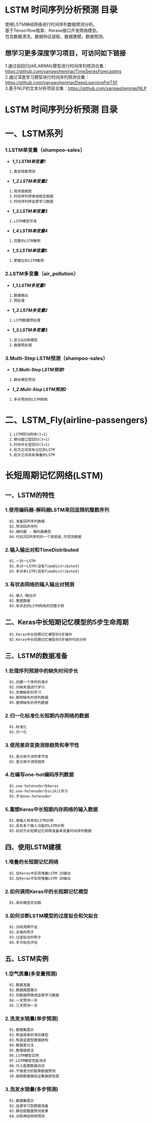 # LSTM 时间序列分析预测  目录
使用LSTM神经网络进行时间序列数据预测分析。  
基于Tensorflow框架、Kerase接口开发网络模型。  
包含数据清洗，数据特征提取，数据建模，数据预测。  
## 想学习更多深度学习项目，可访问如下链接
1.通过自回归(AR,ARIMA)模型进行时间序列预测合集：https://github.com/yangwohenmai/TimeSeriesForecasting  
2.通过深度学习模型进行时间序列预测合集：https://github.com/yangwohenmai/DeepLearningForTSF  
3.基于NLP的文本分析项目合集：https://github.com/yangwohenmai/NLP  


# LSTM 时间序列分析预测 目录  

# 一、LSTM系列
### 1.LSTM单变量（shampoo-sales）  
+ ***1_1.LSTM单变量1***  
```
  1.香皂销售预测  
```  
+ ***1_2.LSTM单变量2***  
```
  1.观测值缩放  
  2.时间序列转换成稳定数据  
  3.时间序列转监督学习数据  
```
+ ***1_3.LSTM单变量3***  
```
  1.LSTM模型开发  
``` 
+ ***1_4.LSTM单变量4***  
```
  1.完整的LSTM案例  
``` 
+ ***1_5.LSTM单变量5***  
```
  1.更健壮的LSTM案例  
``` 
### 2.LSTM多变量（air_pollution）  
+ ***1_1.LSTM多变量1***  
```
  1.数据输出  
  2.预处理  
```  
+ ***1_2.LSTM多变量2***  
```
  1.LSTM数据预处理   
```
+ ***1_3.LSTM多变量3***  
```
  1.定义&训练模型  
  2.数据预处理  
``` 
### 3.Multi-Step LSTM预测（shampoo-sales）  
+ ***1_1.Multi-Step LSTM预测1***  
```
  1.静态模型预测  
```  
+ ***1_2.Multi-Step LSTM预测2***  
```
  1.多步预测的LSTM网络   
```

# 二、LSTM_Fly(airline-passengers) 
``` 
  1.LSTM回归网络(1→1)  
  2.移动窗口型回归(3→1)  
  3.时间步长型回归(3→1)  
  4.批次之间具有记忆的LSTM  
  5.批次之间具有堆叠的LSTM  
```  


# 长短周期记忆网络(LSTM)
## 一、LSTM的特性
### 1.使用编码器-解码器LSTM来回显随机整数序列
```
  01.准备回声序列数据
  02.预测回声序列
  03.编码器 - 解码器模型
  04.代码2回声序列的一个简易版,可观测数据
```
### 2.输入输出对和TimeDistributed
```
  01.一对一LSTM
  02.多对一LSTM(没有TimeDistributed)
  03.多对多LSTM(具有TimeDistributed)
```
### 3.有状态网络的输入输出对预测
```
  01.输入-输出对
  02.重塑数据
  03.有状态的LSTM网络的完整示例
```
## 二、Keras中长短期记忆模型的5步生命周期
```
  01.Keras中长短期记忆模型的5步操作
  02.Keras中长短期记忆模型的5步操作代码分析
```
## 三、LSTM的数据准备
### 1.处理序列预测中的缺失时间步长
```
  01.创建一个序列的演示
  02.对缺失值进行学习
  03.忽略缺失的学习
  04.删除缺失的序列数据
  05.替换缺失的序列数据
```
### 2.归一化标准化长短期内存网络的数据
```
  01.标准化
  02.归一化
```
### 3.使用差异变换消除趋势和季节性
```
  01.差分用于消除季节性
  02.差分用于消除趋势
```
### 4.在编写one-hot编码序列数据
```
  01.one-hotenoder与Keras
  02.one-hotenoder与scikit学习
  03.手动one-hotenoder
```
### 5.重塑Keras中长短期内存网络的输入数据
```
  01.单输入样本的LSTM示例
  02.具有多个输入功能的LSTM示例
  03.如何为长短期记忆网络准备单变量时间序列数据
```
## 四、使用LSTM建模
### 1.堆叠的长短期记忆网络
```
  01.在Keras中实现堆叠LSTM 2D输出
  02.在Keras中实现堆叠LSTM 3D输出
```
### 2.如何调用Keras中的长短期记忆模型
```
  01.保存模型并加载
```
### 3.如何诊断LSTM模型的过度拟合和欠拟合
```
  01.训练周期不足
  02.合格的例子
  03.过度拟合的例子
  04.多次拟合评估
```
## 五、LSTM实例
### 1.空气质量(多变量预测)
```
  01.数据准备
  02.数据画图展示
  03.将数据转换成监督学习数据
  04.一天预测一天
  05.三天预测一天
```
### 2.洗发水销量(单步预测)
```
  01.数据集图示
  02.构造简单的滞后模型
  03.构造监督型数据结构
  04.数据差分法
  05.数据缩放法
  06.LSTM模型实例
  07.LSTM模型性能测评
  08.代入股票数据测试
  09.不做差分的股票数据预测
  10.抽取数据做验证集画损失图
```
### 3.洗发水销量(多步预测)
```
  01.数据集图示
  02.监督学习型数据准备
  03.静态假数据预测效果
  04.训练神经网络预测
```